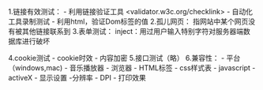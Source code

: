 1.链接有效测试：
    - 利用链接验证工具 <validator.w3c.org/checklink>
    - 自动化工具录制测试
    - 利用html，验证Dom<a>标签的值
2.孤儿网页：
    指网站中某个网页没有被其他链接联系到
3.表单测试：
    inject：用过用户输入特别字符对服务器端数据库进行破坏
    
4.cookie测试
    - cookie时效
    - 内容加密
5.接口测试（略）
6.兼容性：
    - 平台（windows,mac)
        -  音乐播放器
    - 浏览器
        - HTML标签
        -  css样式表
        - javascript
        - activeX
    - 显示设置
        -分辨率
        - DPI
    - 打印效果
    